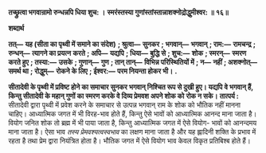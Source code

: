 **तच्छ्रुत्वा भगवान्रामो रुन्धन्नपि धिया शुच: ।** **स्मरंस्तस्या गुणांस्तांस्तान्नाशक्नोद्रोद्धुमीश्वर: ॥ १६॥** 

**शब्दार्थ** 

**तत्—** **यह (सीता का पृथ्वी में समाने का संदेश)** **; श्रुत्वा—** **सुनकर** **; भगवान्—** **भगवान्** **; राम:—** **रामचन्द्र** **; रुन्धन्—** **त्यागने का प्रयत्न** **करते** **; अपि—** **यद्यपि** **; धिया—** **बुद्धि से** **; शुच:—** **शोक** **; स्मरन्—** **स्मरण करते हुए** **; तस्या:—** **उसके** **; गुणान्—** **गुण** **; तान् तान्—** **विभिन्न परिस्थितियों में** **; न—** **नहीं** **; अशक्नोत्—** **समर्थ था** **; रोद्धुम्—** **रोकने के लिए** **; ईश्वर:—** **परम नियन्ता होकर भी।** **.** 

**सीतादेवी के पृथ्वी में प्रविष्ट होने का समाचार सुनकर भगवान् निश्चित रूप से दुखी हुए। यद्यपि** **वे भगवान् हैं, किन्तु सीतादेवी के महान् गुणों का स्मरण करके वे दिव्य प्रेमवश अपने शोक को** **रोक न सके।** **तात्पर्य :** सीतादेवी द्वारा पृथ्वी में प्रवेश करने के समाचार से उत्पन्न भगवान् राम के शोक को भौतिक नहीं मानना चाहिए। आध्यात्मिक जगत में भी विरह-भाव होते हैं, किन्तु ऐसे भावों को आध्यात्मिक आनन्द माना जाता है। वियोग जनित शोक तो ब्रह्म में भी पाया जाता है, किन्तु आध्यात्मिक जगत में ऐसे वियोग- भावों को आनन्दमय माना जाता है। ऐसा भाव *तस्य प्रेमवश्यत्वस्वभाव* का लक्षण माना जाता है और यह ह्लादिनी शक्ति के प्रभाव में रहता है तथा प्रेम द्वारा नियंत्रित होता है। भौतिक जगत में ऐसे वियोग भाव केवल विकृत प्रतिबिश्ब होते हैं।  